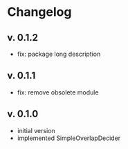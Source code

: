 # Changelog

## v. 0.1.2
 * fix: package long description

## v. 0.1.1
 * fix: remove obsolete module
 
## v. 0.1.0
 * initial version
 * implemented SimpleOverlapDecider

